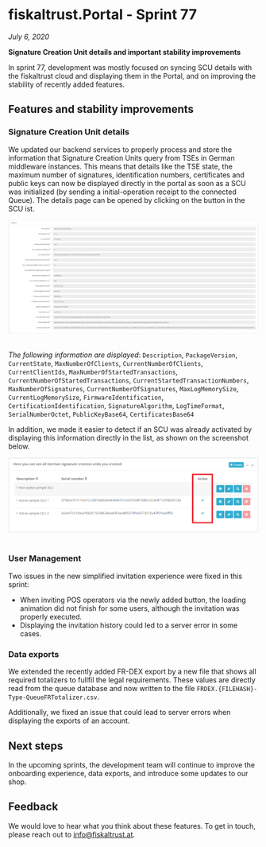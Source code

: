 # fiskaltrust.Portal - Sprint 77
_July 6, 2020_

**Signature Creation Unit details and important stability improvements**

In sprint 77, development was mostly focused on syncing SCU details with the fiskaltrust cloud and displaying them in the Portal, and on improving the stability of recently added features.

## Features and stability improvements

### Signature Creation Unit details
We updated our backend services to properly process and store the information that Signature Creation Units query from TSEs in German middleware instances. This means that details like the TSE state, the maximum number of signatures, identification numbers, certificates and public keys can now be displayed directly in the portal as soon as a SCU was initialized (by sending a initial-operation receipt to the connected Queue). The details page can be opened by clicking on the <i class="fa fa-search"></i> button in the SCU ist.

![diebold-nixdorf-scu-configuration](images/sprint-77/scu-details.png)<br><br>

_The following information are displayed_: `Description`, `PackageVersion`, `CurrentState`, `MaxNumberOfClients`, `CurrentNumberOfClients`, `CurrentClientIds`, `MaxNumberOfStartedTransactions`, `CurrentNumberOfStartedTransactions`, `CurrentStartedTransactionNumbers`, `MaxNumberOfSignatures`, `CurrentNumberOfSignatures`, `MaxLogMemorySize`, `CurrentLogMemorySize`, `FirmwareIdentification`, `CertificationIdentification`, `SignatureAlgorithm`, `LogTimeFormat`, `SerialNumberOctet`, `PublicKeyBase64`, `CertificatesBase64`

In addition, we made it easier to detect if an SCU was already activated by displaying this information directly in the list, as shown on the screenshot below.

![diebold-nixdorf-scu-configuration](images/sprint-77/active-scus.png)<br><br>

### User Management
Two issues in the new simplified invitation experience were fixed in this sprint:
- When inviting POS operators via the newly added button, the loading animation did not finish for some users, although the invitation was properly executed.
- Displaying the invitation history could led to a server error in some cases.

### Data exports
We extended the recently added FR-DEX export by a new file that shows all required totalizers to fullfil the legal requirements. These values are directly read from the queue database and now written to the file `FRDEX.{FILEHASH}-Type-QueueFRTotalizer.csv`.

Additionally, we fixed an issue that could lead to server errors when displaying the exports of an account.

## Next steps
In the upcoming sprints, the development team will continue to improve the onboarding experience, data exports, and introduce some updates to our shop.

## Feedback
We would love to hear what you think about these features. To get in touch, please reach out to [info@fiskaltrust.at](mailto:info@fiskaltrust.at).
